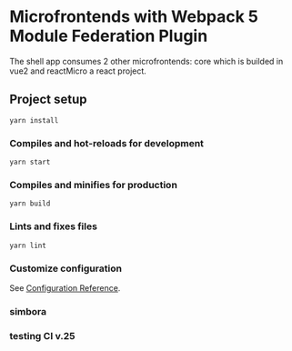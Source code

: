 # Microfrontends with Webpack 5 Module Federation Plugin

The shell app consumes 2 other microfrontends: core which is builded in vue2 and reactMicro a react project.

## Project setup

```
yarn install
```

### Compiles and hot-reloads for development

```
yarn start
```

### Compiles and minifies for production

```
yarn build
```

### Lints and fixes files

```
yarn lint
```

### Customize configuration

See [Configuration Reference](https://cli.vuejs.org/config/).

### simbora

### testing CI v.25
